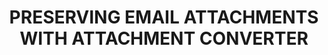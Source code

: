 ---
abstract: null
creators:
- Teichman, Matt
- Gosselar, Ashley
- Obetta, Obi
- Karle, Nishchay
date: null
document_url: https://www.ideals.illinois.edu/items/128257/bitstreams/428879/data.pdf
grand_parent: iPRES
institutions: []
keywords:
- email
- mime
- attachment
- digital preservation
- digital formats
landing_page_url: https://hdl.handle.net/2142/121053
language: eng
layout: publication
license: CC-BY 4.0 International
notes_url: null
parent: iPRES 2023
publication_type: paper
size: null
slides_url: null
source_name: iPRES
stream_url: null
title: PRESERVING EMAIL ATTACHMENTS WITH ATTACHMENT CONVERTER
year: 2023
---